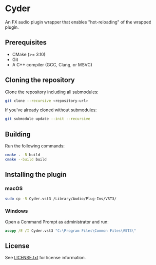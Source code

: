 # Cyder

An FX audio plugin wrapper that enables "hot-reloading" of the wrapped plugin.

## Prerequisites
- CMake (>= 3.10)
- Git
- A C++ compiler (GCC, Clang, or MSVC)

## Cloning the repository
Clone the repository including all submodules:
```bash
git clone --recursive <repository-url>
```
If you've already cloned without submodules:
```bash
git submodule update --init --recursive
```

## Building
Run the following commands:
```bash
cmake . -B build
cmake --build build
```

## Installing the plugin

### macOS
```bash
sudo cp -R Cyder.vst3 /Library/Audio/Plug-Ins/VST3/
```

### Windows
Open a Command Prompt as administrator and run:
```cmd
xcopy /E /I Cyder.vst3 "C:\Program Files\Common Files\VST3\"
```

## License
See [LICENSE.txt](LICENSE.txt) for license information.